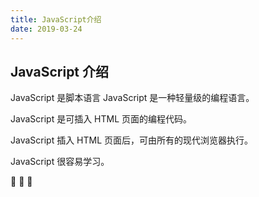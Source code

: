 ```yaml
---
title: JavaScript介绍
date: 2019-03-24
---
```



## JavaScript 介绍

JavaScript 是脚本语言
JavaScript 是一种轻量级的编程语言。

JavaScript 是可插入 HTML 页面的编程代码。

JavaScript 插入 HTML 页面后，可由所有的现代浏览器执行。

JavaScript 很容易学习。

:tada: :tada: :tada: